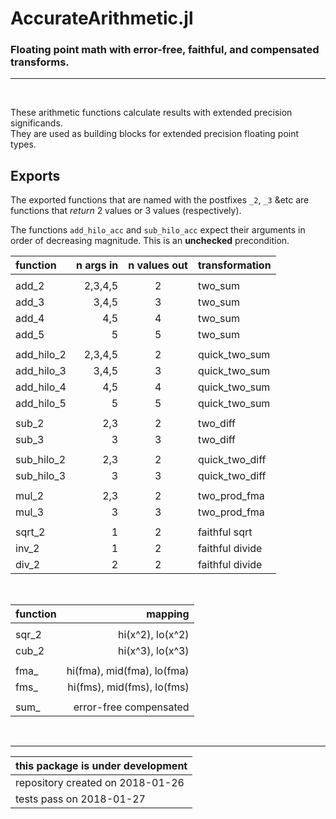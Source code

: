 # AccurateArithmetic.jl

### Floating point math with error-free, faithful, and compensated transforms. 

-------
&nbsp;

These arithmetic functions calculate results with extended precision significands.    
They are used as building blocks for extended precision floating point types.

## Exports

The exported functions that are named with the postfixes `_2`, `_3` &etc
are functions that *return* 2 values or 3 values (respectively).   

The functions `add_hilo_acc` and `sub_hilo_acc` expect their arguments in order of decreasing magnitude.  This is an __unchecked__ precondition.


| function     | n args in      | n values out | transformation |
|:-------------|---------------:|:------------:|:---------------|
|              |                |              |                |
| add_2        | 2,3,4,5        | 2            | two_sum        |
| add_3        | 3,4,5          | 3            | two_sum        |
| add_4        | 4,5            | 4            | two_sum        |
| add_5        | 5              | 5            | two_sum        |
|              |                |              |                |
| add_hilo_2   | 2,3,4,5        | 2            | quick_two_sum  |
| add_hilo_3   | 3,4,5          | 3            | quick_two_sum  |
| add_hilo_4   | 4,5            | 4            | quick_two_sum  |
| add_hilo_5   | 5              | 5            | quick_two_sum  |
|              |                |              |                |
| sub_2        | 2,3            | 2            | two_diff       |
| sub_3        | 3              | 3            | two_diff       |
|              |                |              |                |
| sub_hilo_2   | 2,3            | 2            | quick_two_diff |
| sub_hilo_3   | 3              | 3            | quick_two_diff |
|              |                |              |                |
| mul_2        | 2,3            | 2            | two_prod_fma   |
| mul_3        | 3              | 3            | two_prod_fma   |
|              |                |              |                |
| sqrt_2       | 1              | 2            | faithful sqrt  |
| inv_2        | 1              | 2            | faithful divide |
| div_2        | 2              | 2            | faithful divide |



&nbsp;

| function     | mapping        |
|:-------------|---------------:|
|              |                |
| sqr_2        | hi(x^2), lo(x^2) |
| cub_2        | hi(x^3), lo(x^3) |
|              |                |
| fma_         | hi(fma), mid(fma), lo(fma) |
| fms_         | hi(fms), mid(fms), lo(fms) |
|              |                |
| sum_         | error-free compensated |

&nbsp;

-----
    

| this package is under development |
|-----------------------------------|
| repository created on 2018-01-26  |
| tests pass on 2018-01-27          |
